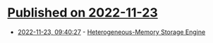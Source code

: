 # [Published on 2022-11-23](index.md)

* [2022-11-23, 09:40:27](https://news.ycombinator.com/item?id=33717061) - [Heterogeneous-Memory Storage Engine](https://hse-project.github.io/3.x)
